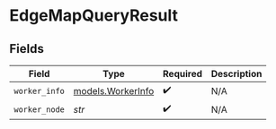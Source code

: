 # EdgeMapQueryResult


## Fields

| Field                                        | Type                                         | Required                                     | Description                                  |
| -------------------------------------------- | -------------------------------------------- | -------------------------------------------- | -------------------------------------------- |
| `worker_info`                                | [models.WorkerInfo](../models/workerinfo.md) | :heavy_check_mark:                           | N/A                                          |
| `worker_node`                                | *str*                                        | :heavy_check_mark:                           | N/A                                          |
